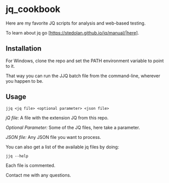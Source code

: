 # jq_cookbook
Here are my favorite JQ scripts for analysis and web-based testing.

To learn about jq go [https://stedolan.github.io/jq/manual/|here].

## Installation

For Windows, clone the repo and set the PATH environment variable to point to it. 

That way you can run the JJQ batch file from the command-line, wherever you happen to be.

## Usage

```jjq <jq file> <optional parameter> <json file>```

*jQ file:* A file with the extension JQ from this repo.

*Optional Parameter:* Some of the JQ files, here take a parameter.

*JSON file:* Any JSON file you want to process.

You can also get a list of the available jq files by doing:

```jjq --help```

Each file is commented.

Contact me with any questions.
